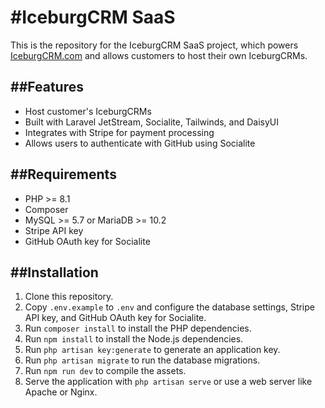 #IceburgCRM SaaS
===============

This is the repository for the IceburgCRM SaaS project, which powers [IceburgCRM.com](https://www.iceburgcrm.com/) and allows customers to host their own IceburgCRMs.

##Features
--------

-   Host customer's IceburgCRMs
-   Built with Laravel JetStream, Socialite, Tailwinds, and DaisyUI
-   Integrates with Stripe for payment processing
-   Allows users to authenticate with GitHub using Socialite

##Requirements
------------

-   PHP >= 8.1
-   Composer
-   MySQL >= 5.7 or MariaDB >= 10.2
-   Stripe API key
-   GitHub OAuth key for Socialite

##Installation
------------

1.  Clone this repository.
2.  Copy `.env.example` to `.env` and configure the database settings, Stripe API key, and GitHub OAuth key for Socialite.
3.  Run `composer install` to install the PHP dependencies.
4.  Run `npm install` to install the Node.js dependencies.
5.  Run `php artisan key:generate` to generate an application key.
6.  Run `php artisan migrate` to run the database migrations.
7.  Run `npm run dev` to compile the assets.
8.  Serve the application with `php artisan serve` or use a web server like Apache or Nginx.
